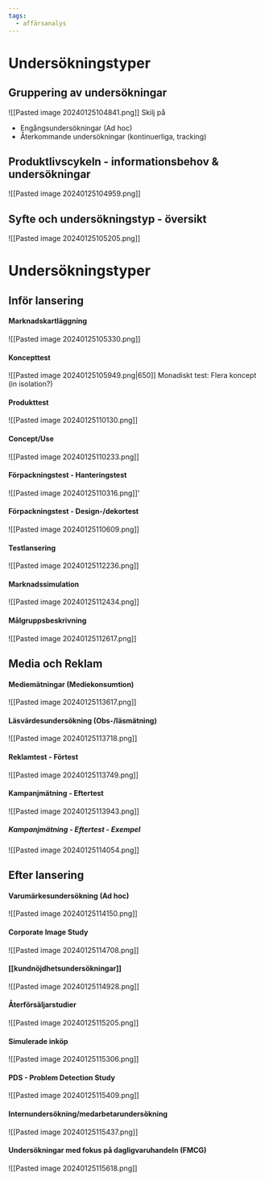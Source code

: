 ```yaml
---
tags:
  - affärsanalys
---
```

# Undersökningstyper

## Gruppering av undersökningar
![[Pasted image 20240125104841.png]]
Skilj på
- Engångsundersökningar (Ad hoc)
- Återkommande undersökningar (kontinuerliga, tracking)

## Produktlivscykeln - informationsbehov & undersökningar
![[Pasted image 20240125104959.png]]

## Syfte och undersökningstyp - översikt
![[Pasted image 20240125105205.png]]

# Undersökningstyper

## Inför lansering

#### Marknadskartläggning
![[Pasted image 20240125105330.png]]

#### Koncepttest 
![[Pasted image 20240125105949.png|650]]
Monadiskt test: Flera koncept (in isolation?)
#### Produkttest
![[Pasted image 20240125110130.png]]

#### Concept/Use
![[Pasted image 20240125110233.png]]

#### Förpackningstest - Hanteringstest
![[Pasted image 20240125110316.png]]'
#### Förpackningstest - Design-/dekortest
![[Pasted image 20240125110609.png]]

#### Testlansering
![[Pasted image 20240125112236.png]]

#### Marknadssimulation
![[Pasted image 20240125112434.png]]

#### Målgruppsbeskrivning
![[Pasted image 20240125112617.png]]

## Media och Reklam

#### Mediemätningar (Mediekonsumtion)
![[Pasted image 20240125113617.png]]

#### Läsvärdesundersökning (Obs-/läsmätning)
![[Pasted image 20240125113718.png]]

#### Reklamtest - Förtest
![[Pasted image 20240125113749.png]]

#### Kampanjmätning - Eftertest
![[Pasted image 20240125113943.png]]
##### Kampanjmätning - Eftertest - Exempel
![[Pasted image 20240125114054.png]]

## Efter lansering

#### Varumärkesundersökning (Ad hoc)
![[Pasted image 20240125114150.png]]

#### Corporate Image Study
![[Pasted image 20240125114708.png]]

#### [[kundnöjdhetsundersökningar]]
![[Pasted image 20240125114928.png]]

#### Återförsäljarstudier
![[Pasted image 20240125115205.png]]

#### Simulerade inköp
![[Pasted image 20240125115306.png]]

#### PDS - Problem Detection Study
![[Pasted image 20240125115409.png]]

#### Internundersökning/medarbetarundersökning
![[Pasted image 20240125115437.png]]

#### Undersökningar med fokus på dagligvaruhandeln (FMCG)
![[Pasted image 20240125115618.png]]
